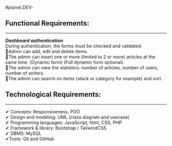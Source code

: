 #planet.DEV-  
## Functional Requirements:  
*******************************************************
***Dashboard authentication***  
During authentication, the forms must be checked and validated.  
🔹Admin can add, edit and delete items.  
🔹The admin can insert one or more (limited to 2 or more) articles at the same time. (Dynamic form) (Full dynamic form optional).  
🔹The admin can view the statistics: number of articles, number of users, number of writers.   
🔹The admin can search on items (stack or category for example) and sort.  

## Technological Requirements:  
********************************************************
✔ Concepts: Responsiveness, POO  
✔ Design and modeling: UML (class diagram and usecase)  
✔ Programming languages: JavaScript, html, CSS, PHP  
✔ Framework & library: Bootstrap / TailwindCSS  
✔ DBMS: MySQL  
✔Tools: Git and GitHub  
